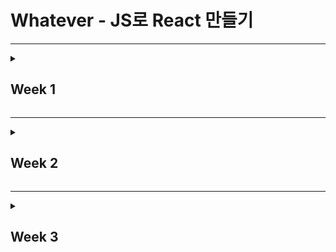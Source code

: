 # Whatever - JS로 React 만들기

---

<details>
<summary><h2>Week 1</h2></summary>

---

## Week 1 목표

React를 직접 구현해보며 JSX가 JavaScript로 변환되는 과정과 Virtual DOM의 동작 원리를 이해하는 것이다.

---

<details>
<summary><strong>Day 1-2: 개발 환경 구축과 JSX 트랜스파일링 이해</strong></summary>

### 📌 핵심 목표
Vanilla JavaScript로 환경을 구축하고, Babel을 이용해 JSX가 JavaScript로 트랜스파일링되는 과정을 이해한다.

### 📚 핵심 단어

1. **JSX**
   - JavaScript XML의 약자로, JavaScript 코드 안에서 HTML 문법을 사용해 View를 구성할 수 있는 JavaScript 확장 문법.
   - 실행 시 JavaScript로 변환되어 실행되며, 가독성과 유지보수를 높여준다.

2. **트랜스파일링**
   - 한 언어로 작성된 코드를 다른 언어로 변환하는 과정.

3. **Babel**
   - 최신 JavaScript 코드를 구형 브라우저나 환경에서 실행 가능하도록 ES5로 변환해주는 트랜스컴파일러.

### 🛠️ 필수 작업
- Vite로 프로젝트를 초기화한다.
- Babel 플러그인을 설치하고 설정한다.
- JSX 파일을 작성하고 트랜스파일링 결과를 확인한다.

### 💡 배운 점
- JSX가 JavaScript로 변환될 때 `createElement` 함수 호출로 바뀌는 과정을 알게 되었다.
- Babel 설정에서 `@babel/plugin-transform-react-jsx`와 `runtime: automatic` 옵션을 활용해 JSX 문법을 지원할 수 있었다.

### 💬 회고
환경 설정과 Babel 트랜스파일링 과정을 배우면서 JSX의 동작 방식을 이해했다.  
하지만 처음 설정이 잘못되어 디버깅에 많은 시간을 썼고, 한 번에 몰아서 작업하면서 학습의 깊이가 부족했다.

</details>

---

<details>
<summary><strong>Day 3-4: createElement 함수 구현과 Virtual DOM 생성</strong></summary>

### 📌 핵심 목표
JSX 트랜스파일링 과정을 이해한 후, `createElement` 함수를 직접 구현하며 Virtual DOM 객체를 생성한다.

### 📚 핵심 단어

1. **createElement**
   - JSX를 트랜스파일링했을 때 호출되는 함수로, Virtual DOM 객체를 생성한다.
   - React의 핵심 메커니즘 중 하나.

2. **Virtual DOM**
   - 메모리 상에 존재하는 가상 DOM 객체로, 실제 DOM과 1:1로 매핑된다.
   - 변경사항을 가상 DOM에서 먼저 계산하고, 효율적으로 실제 DOM에 반영한다.

### 🛠️ 필수 작업
- `createElement` 함수를 구현한다.
  - 문자열과 숫자는 `TEXT_ELEMENT`로 변환한다.
  - 객체는 그대로 사용한다.
- Virtual DOM 객체를 콘솔로 출력해 확인한다.

### 📂 코드예제
```javascript
function createElement(type, props, ...children) {
  const element = {
    type,
    props: {
      ...props,
      children: children.map((child) =>
        typeof child === "string" || typeof child === "number"
          ? createTextElement(child)
          : child
      ),
    },
  };

  return element;
}

function createTextElement(text) {
  return {
    type: "TEXT_ELEMENT",
    props: {
      nodeValue: text,
      children: [],
    },
  };
}
```
### 💡 배운 점
- JSX에서 문자열과 숫자가 `TEXT_ELEMENT`로 처리되는 방식을 이해했다.
- Virtual DOM 구조를 직접 구현하면서 React의 기본 원리를 체감할 수 있었다.

### 💬 회고
Virtual DOM의 구조를 이해하는 데 큰 도움이 되었다.  
하지만 출력 결과에서 **텍스트가 한 글자씩 `TEXT_ELEMENT`로 처리되는 문제**가 발생했다.  
예를 들어, `"Virtual DOM 이해하기"`라는 텍스트가 여러 개의 `TEXT_ELEMENT`로 분리되는 현상이 나타났고, 이는 설계 단계에서 충분히 고민하지 못한 결과다.  
이 문제를 해결하지 못한 채 시간이 지나갔고, 다음 단계로 넘어가며 부담이 더 커졌다.

</details>

---

<details>
<summary><strong>Day 5: 간단한 컴포넌트 작성 및 렌더링</strong></summary>

### 📌 핵심 목표
Virtual DOM을 실제 DOM으로 변환하여 화면에 렌더링하는 `render` 함수를 작성하고, 간단한 컴포넌트를 작성해 렌더링한다.

### 📚 핵심 단어

1. **컴포넌트**
   - 재사용 가능한 UI 단위로, 함수 형태로 구현된다.
   - Virtual DOM을 반환하며, 복잡한 UI를 모듈화해 관리할 수 있다.

2. **렌더링**
   - Virtual DOM 객체를 기반으로 실제 DOM을 생성하고, 화면에 표시한다.

### 🛠️ 필수 작업
- `render` 함수를 구현한다.
  - 텍스트 노드는 `TextNode`로 처리한다.
  - DOM 노드와 프로퍼티를 생성 및 설정한다.
  - 재귀적으로 자식 노드를 렌더링한다.

### 📂 코드 예제

```javascript
function render(element, container) {
  const dom =
    element.type === "TEXT_ELEMENT"
      ? document.createTextNode(element.props.nodeValue)
      : document.createElement(element.type);

  Object.keys(element.props || {})
    .filter((key) => key !== "children")
    .forEach((name) => {
      dom[name] = element.props[name];
    });

  (element.props.children || []).forEach((child) => render(child, dom));
  container.appendChild(dom);
}
```

### 💡 배운 점
- Virtual DOM에서 실제 DOM으로 변환되는 과정을 알게 되었다.
- 재귀적으로 DOM 트리를 생성하는 방식의 중요성을 깨달았다.

### 💬 회고
`render` 함수를 작성하며 Virtual DOM과 실제 DOM 간의 연결 과정을 이해했다.  
하지만 앞서 언급한 텍스트 한 글자씩 처리되는 문제는 여전히 해결되지 않았고, 그 결과 UI가 의도한 대로 렌더링되지 않았다.  
이 문제를 근본적으로 해결하지 못한 채 코드 작업을 마쳤고, 이후 작업에 큰 장애가 될 가능성이 높다.

</details>

---

## 한 주를 마치며

이번 주는 면접과 학술제 준비로 바쁜 나날을 보냈다.
큰맘 먹고 시작한 수업이었지만, 일정에 쫓겨 제대로 따라가지 못했다는 아쉬움이 남는다.
특히 멘토님이 권장하지 않은 **하루 만에 몰아서 하기**를 선택하면서 학습 과정이 더 힘들어졌다.
급하게 코드를 작성하다 보니 설계나 개념에 대해 충분히 고민할 시간을 가지지 못한 점이 안타깝다.

React의 핵심 원리를 배우는 데 중요한 시간이었음에도, 하루에 몰아서 작업했기에 개념 이해가 매우 부족했다
이로 인해 학습의 깊이를 충분히 다지지 못했으며, 문제를 근본적으로 해결하지 못한 채 다음 단계로 넘어가야 했던 점이 가장 아쉽다.

### 반성 및 개선 계획
- 매일 일정에 맞춰 조금씩 작업하며, 몰아서 작업하는 습관을 버리겠다.
- 코드 작성 전에 설계를 충분히 고민하고, 문제 발생 시 원인을 논리적으로 분석하는 습관을 들이겠다.
- 문제가 발생했을 때, 근본적인 원인을 이해하고 수정할 수 있도록 더 깊이 학습하겠다.

</details>

---

<details>
<summary><h2>Week 2</h2></summary>

---

## Week 2 목표

Virtual DOM을 실제 DOM으로 렌더링하는 과정을 이해하고, 상태 관리(useState)를 직접 구현하여 React의 상태 관리 메커니즘을 깊이 있게 이해한다.

---

<details>
<summary><strong>Day 1-2: Virtual DOM을 실제 DOM으로 렌더링하기</strong></summary>

### 📌 핵심 목표

Virtual DOM을 순회하여 실제 DOM을 생성하는 `render` 함수를 구현하고, 재귀적으로 DOM 트리를 생성하는 방법을 이해한다.

### 📚 핵심 단어

1. **렌더링 (Rendering)**
   - **일반적인 의미**: 데이터를 시각적 요소로 변환하여 사용자 화면에 표시하는 과정.
   - **React에서의 사용**: Virtual DOM을 기반으로 실제 DOM을 생성하거나 업데이트하여 효율적으로 UI를 보여주는 메커니즘.

2. **재귀 (Recursion)**
   - 함수가 자기 자신을 호출하는 프로그래밍 기법.
   - 트리 구조의 데이터를 순회하거나 처리할 때 유용하게 사용된다.

### 🛠️ 필수 작업

- `render` 함수를 구현하여 Virtual DOM을 실제 DOM으로 변환한다.
  - 노드의 `type`이 문자열인 경우 DOM 요소를 생성한다.
  - 노드의 `type`이 "TEXT_ELEMENT"인 경우 텍스트 노드를 생성한다.
  - `props`를 읽어 DOM 속성을 설정한다.
  - 자식 노드가 있는 경우 재귀적으로 `render` 함수를 호출하여 자식 노드를 처리한다.

#### 📂 코드 예제

````javascript
// render.js
function render(element, container) {
  // 함수형 컴포넌트 처리
  if (typeof element.type === "function") {
    const childElement = element.type(element.props);
    render(childElement, container);
    return;
  }

  const dom =
    element.type === "TEXT_ELEMENT"
      ? document.createTextNode(element.props.nodeValue) // 텍스트 노드 처리
      : document.createElement(element.type); // DOM 노드 생성

  // 프로퍼티 처리
  const isProperty = (key) => key !== "children";
  Object.keys(element.props || {})
    .filter(isProperty)
    .forEach((name) => {
      try {
        // 이벤트 핸들러 또는 데이터 속성 처리
        if (name.startsWith("on")) {
          const eventType = name.toLowerCase().substring(2);
          dom.addEventListener(eventType, element.props[name]);
        } else if (name in dom) {
          dom[name] = element.props[name];
        } else {
          dom.setAttribute(name, element.props[name]);
        }
      } catch (error) {
        console.warn(`${name}:`, error);
      }
    });

  // 자식 요소 재귀 렌더링
  const children = element.props.children || [];
  (Array.isArray(children) ? children : [children]).forEach((child) => {
    render(child, dom);
  });

  container.appendChild(dom);
}

export { render };

````

### 💡 배운 점

1. **렌더링과 Virtual DOM**
   - 렌더링은 데이터를 UI로 변환하여 사용자 화면에 출력하는 과정이며, React에서는 Virtual DOM을 사용해 효율적인 UI 업데이트를 가능하게 한다.
   - `render` 함수는 Virtual DOM 객체를 기반으로 실제 DOM 트리를 생성하고, 이를 루트 컨테이너에 추가하는 역할을 한다.

2. **재귀를 활용한 트리 구조 순회**
   - 트리 구조의 데이터를 재귀적으로 순회하며 DOM 노드를 생성하고 부모-자식 관계를 설정하는 과정을 체득했다.
   - 복잡한 중첩 구조의 Virtual DOM 객체도 재귀를 통해 효과적으로 처리할 수 있다는 점을 이해했다.

3. **속성 및 텍스트 처리**
   - Virtual DOM 객체의 `props`를 읽어 DOM 속성을 설정하는 방법과 텍스트 노드를 처리하는 방법을 배웠다.

### 💬 회고

`render` 함수를 구현하면서 Virtual DOM 객체가 실제 DOM으로 변환되어 브라우저 화면에 표시되는 과정을 이해할 수 있었다.  
특히 재귀를 통해 트리 구조를 순회하며 요소를 생성하고 부모 노드에 추가하는 방식이 흥미로웠다.  

</details>

---
<details>
<summary><strong>Day 3-4: 상태 관리와 useState 구현</strong></summary>

### 📌 핵심 목표

1. 상태(State)의 개념을 이해하고, 상태 변경에 따라 UI를 업데이트하는 방법을 학습한다.
2. `useState` 함수를 직접 구현하여 상태를 저장하고 업데이트할 수 있다.
3. 상태 변경 시 컴포넌트를 재렌더링하여 화면을 동적으로 업데이트한다.

---

### 📚 핵심 단어

1. **상태(State)**  
   - **일반적인 의미**: 애플리케이션의 현재 데이터 또는 상황을 나타내는 값.  
   - **React에서의 사용**: 컴포넌트 내부에서 변화하는 데이터를 관리하여 UI에 반영하는 역할을 한다.

2. **훅(Hook)**  
   - 함수형 컴포넌트에서 상태와 생명주기 기능을 사용할 수 있게 해주는 기능.  
   - 대표적인 예로 `useState`, `useEffect` 등이 있다.

3. **재렌더링(Re-rendering)**  
   - 상태나 props의 변경으로 인해 컴포넌트가 다시 렌더링되어 UI가 업데이트되는 과정.

---

### 🛠️ 필수 작업

1. `useState` 함수를 구현하여 상태를 관리한다.
2. 상태 변경 시 컴포넌트를 재렌더링하는 메커니즘을 만든다.
3. 카운터 컴포넌트를 작성하여 상태 변경에 따른 UI 변화를 확인한다.

---

#### 📂 코드 예제

```javascript
// core/useState.js
let state = [];
let stateIndex = 0;
let rerender = null;

export function useState(initialValue) {
  const currentIndex = stateIndex++;
  state[currentIndex] = state[currentIndex] !== undefined ? state[currentIndex] : initialValue;

  function setState(newValue) {
    state[currentIndex] = newValue;
    rerender && rerender();
  }

  return [state[currentIndex], setState];
}

export function setRerenderFunc(rerenderFunc) {
  rerender = rerenderFunc;
}

export function resetStateIndex() {
  stateIndex = 0;
}
```

---

### 💡 배운 점

1. **상태 관리의 중요성**  
   - 상태는 애플리케이션이 동적으로 동작하는 데 핵심적인 역할을 한다.
   - 사용자 입력이나 이벤트에 따라 상태를 변경하고, 이를 UI에 반영하여 사용자와의 상호작용을 가능하게 한다.

2. **useState의 동작 원리**  
   - `useState`를 통해 상태 값을 저장하고, 해당 상태를 변경할 수 있는 setState 함수를 얻을 수 있다.
   - 상태 변경 시 `setState`를 호출하면 내부적으로 상태가 업데이트되고, 컴포넌트가 재렌더링되어 변경 사항이 UI에 반영된다.

3. **재렌더링 메커니즘 구현 방**  
   - 상태 변경 시 전체 애플리케이션을 재렌더링하여 최신 상태가 화면에 표시되도록 구현했다.
   - 이를 위해 렌더링 함수를 재호출하고, 상태 인덱스를 초기화하여 상태 관리의 일관성을 유지했다.

4. **상태 인덱스 관리의 필요성**
   - 여러 개의 상태를 관리할 때 각 상태가 올바른 값을 참조하도록 상태 인덱스를 사용했다.
   - 렌더링마다 상태 인덱스를 초기화하고, useState 호출 순서를 유지하여 상태 불일치 문제를 방지했다.

5. **함수형 컴포넌트에서의 상태 관리**
   - 클래스형 컴포넌트 없이도 함수형 컴포넌트에서 훅을 사용하여 상태를 관리할 수 있음을 학습했다.
   - 이는 코드의 간결성과 유지 보수성을 높여준다.

---

### 💬 회고

`useState`를 직접 구현하면서 상태 관리와 재렌더링의 원리를 깊이 있게 이해할 수 있었다. 특히 상태 인덱스를 활용하여 여러 상태를 관리하는 방법과, 상태 변경 시 컴포넌트를 재렌더링하여 UI를 업데이트하는 과정이 인상적이었다. 
카운터 예제를 통해 이러한 개념을 실습하며 React의 핵심 기능을 체득할 수 있었다.


</details>

---

<details>
<summary><strong>Day 5: 간단한 애플리케이션 작성 및 실습</strong></summary>

### 📌 핵심 목표

1. 상태(State) 관리와 이벤트 처리의 개념을 실습을 통해 이해한다.
2. 상태를 사용하는 컴포넌트를 작성하고, UI에 반영하는 방법을 학습한다.
3. Virtual DOM 생성부터 상태 변경에 따른 재렌더링까지의 전체 흐름을 복습한다.

---

### 📚 핵심 단어

1. **상태(State)**
   - **일반적인 의미**: 애플리케이션의 현재 데이터를 나타내는 값.
   - **React에서의 사용**: 컴포넌트의 상태를 관리하고 UI를 동적으로 업데이트하는 데 사용된다.

2. **이벤트 처리**
   - 사용자 입력(클릭, 입력 등)에 반응하여 애플리케이션의 동작을 제어하는 방식.
   - 이벤트 핸들러를 통해 상태를 변경하고 UI를 업데이트한다.

3. **렌더링 흐름**
   - Virtual DOM 생성 → 상태 변경 → Virtual DOM 갱신 → 실제 DOM 반영 → UI 업데이트

---

### 🛠️ 필수 작업

1. `useState`를 활용하여 상태를 관리한다.
2. 사용자 이벤트를 처리하여 상태를 변경하고, 이를 UI에 반영한다.
3. TODO 리스트 애플리케이션을 작성하여 상태 관리 및 이벤트 처리 과정을 이해한다.

---

### 📂 코드 예제

```javascript
import { useState } from "../core/useState";

export default function Todo() {
  const [todos, setTodos] = useState([]);
  const [input, setInput] = useState("");

  function addTodo() {
    if (input.trim()) {
      setTodos([...todos, { text: input, completed: false }]);
      setInput("");
    }
  }

  function toggleTodo(index) {
    const newTodos = todos.slice();
    newTodos[index].completed = !newTodos[index].completed;
    setTodos(newTodos);
  }

  return (
    <div>
      <h2>TODO 리스트</h2>
      <input
        type="text"
        value={input}
        oninput={(e) => setInput(e.target.value)}
        placeholder="할 일을 입력하세요"
      />
      <button onclick={addTodo}>추가</button>
      <ul>
        {todos.map((todo, index) => (
          <li onclick={() => toggleTodo(index)}>{todo.text}</li>
        ))}
      </ul>
    </div>
  );
}
```

---

### 💡 배운 점

1. **상태 관리와 이벤트 처리**
   - 상태를 통해 동적인 데이터를 관리하며, 사용자 입력 이벤트를 처리하는 방법을 학습했다.

2. **렌더링 흐름 복습**
   - Virtual DOM 생성부터 상태 변경에 따른 재렌더링까지의 과정을 실습하며 이해를 더 깊게 다질 수 있었다.

---

### 💬 회고

TODO 리스트 애플리케이션을 작성하며 상태 관리와 이벤트 처리의 기본 원리를 체득할 수 있었다. 상태 변경에 따라 UI가 동적으로 갱신되는 과정을 실습하면서 React의 상태 관리 메커니즘을 조금 더 깊이 이해하게 되었다.

다만, 입력 필드가 문자를 입력할 때마다 전체 DOM이 재생성되어 입력 중 커서 위치가 초기화되는 문제가 발생했다. 이 문제를 해결하지 못한 점이 아쉬우며, 상태 관리와 렌더링 최적화에 대해 더 고민해야 할 필요성을 느꼈다.  
이 문제는 다음 주 학습 주제인 Week 3에서 해결 방안을 찾아보며 더 깊이 있게 다뤄볼 계획이다.

---

</details>

---

## 한 주를 마치며

이번 주는 TODO 리스트 애플리케이션을 작성하며 상태 관리와 이벤트 처리의 기본 원리를 학습하는 데 집중했다.  
그러나 입력 필드 초기화 문제와 같은 상태 관리 및 렌더링 최적화의 어려움을 겪으며, React와 같은 라이브러리의 중요성을 다시금 체감했다.

상태 관리와 이벤트 처리의 원리를 이해하는 것은 의미 있는 시간이었지만, 여전히 기초적인 개념과 문제 해결 능력이 부족하다는 점을 느꼈다.  
특히 시간 분배와 학습 계획의 부족으로 인해 작업의 깊이와 효율성이 떨어진 점이 아쉬움으로 남는다.

### 반성 및 개선 계획

1. **문제 해결을 위한 개선**
   - 입력 필드 문제와 같은 렌더링 최적화 문제를 해결하기 위해 React의 내부 동작을 더 깊이 학습할 계획이다.
   - 상태 관리와 재렌더링 메커니즘에 대한 추가 실습을 통해 이해도를 높이겠다.

2. **시간 관리**
   - 작업 시간을 더 효과적으로 분배하고, 몰아서 학습하는 습관을 고치겠다.
   - 매일 조금씩 학습하여 꾸준히 이해를 다지고, 학습의 깊이를 높이는 방식으로 진행하겠다.

3. **학습 계획의 구체화**
   - 매주 학습 목표와 실습 과제를 더 세분화하여, 학습 중 발생할 수 있는 문제를 예상하고 대비하겠다.

</details>

---


<details>
<summary><h2>Week 3</h2></summary>

---

## Week 3 목표

Virtual DOM 비교(diffing) 알고리즘을 구현하고, 이벤트 처리와 추가적인 훅(hook)인 useEffect를 만들어 React의 렌더링 원리를 이해한다.

---
<details>
<summary><strong>Day 1-2: Virtual DOM 비교(diffing) 알고리즘 구현</strong></summary>

### 📌 핵심 목표

이전 Virtual DOM과 새로운 Virtual DOM을 비교하여 변경된 부분만 실제 DOM에 반영하는 `diff` 알고리즘을 구현하고, 최소한의 DOM 업데이트를 통해 성능 최적화를 이해한다.

### 📚 핵심 단어

1. **Virtual DOM**
   - React에서 UI 업데이트를 효율적으로 수행하기 위해 사용하는 가벼운 JavaScript 객체 기반의 DOM 표현.
   - 실제 DOM과의 차이를 계산하여 필요한 부분만 업데이트한다.

2. **diffing 알고리즘**
   - 이전 Virtual DOM과 새로운 Virtual DOM을 비교하여 변경된 부분을 찾아내는 알고리즘.
   - DOM 조작의 최소화를 목표로 한다.

3. **최소 DOM 업데이트**
   - 변경된 노드만 실제 DOM에 반영하여 성능을 최적화하는 방식.

### 🛠️ 필수 작업

- `diff` 알고리즘을 구현하여 이전 Virtual DOM과 새로운 Virtual DOM을 비교하고, 필요한 부분만 업데이트한다.
  - 노드가 새로 추가된 경우 DOM에 추가한다.
  - 노드가 삭제된 경우 DOM에서 제거한다.
  - 노드의 속성이나 텍스트가 변경된 경우 DOM을 업데이트한다.
  - 자식 노드를 재귀적으로 비교한다.

#### 📂 코드 예제

````javascript
// diff.js
function diff(oldVDOM, newVDOM, container, index = 0) {
  const currentDom = container.childNodes[index];

  if (!oldVDOM) {
    const newDom = createDom(newVDOM);
    container.appendChild(newDom);
  } else if (!newVDOM) {
    if (currentDom) {
      container.removeChild(currentDom);
    }
  } else if (oldVDOM.type !== newVDOM.type) {
    const newDom = createDom(newVDOM);
    container.replaceChild(newDom, currentDom);
  } else if (typeof newVDOM.type === "string") {
    updateDom(currentDom, oldVDOM.props, newVDOM.props);

    const oldChildren = oldVDOM.props.children || [];
    const newChildren = newVDOM.props.children || [];
    const max = Math.max(oldChildren.length, newChildren.length);

    for (let i = 0; i < max; i++) {
      diff(oldChildren[i], newChildren[i], currentDom, i);
    }
  } else if (oldVDOM.type === "TEXT_ELEMENT") {
    if (oldVDOM.props.nodeValue !== newVDOM.props.nodeValue) {
      currentDom.textContent = newVDOM.props.nodeValue;
    }
  }
}

export { diff };
````

### 💡 배운 점

1. **Virtual DOM 비교의 중요성**
   - Virtual DOM은 UI를 효율적으로 업데이트하는 데 중요한 역할을 한다.
   - `diff` 알고리즘을 통해 변경된 부분만 DOM에 반영함으로써 전체 DOM 재렌더링의 비용을 줄일 수 있다.

2. **재귀를 통한 트리 비교**
   - 트리 구조를 재귀적으로 순회하며 노드를 비교하고, 변경 사항에 따라 DOM을 업데이트하는 원리를 이해했다.
   - 트리 구조의 데이터를 처리하는 데 재귀가 효과적인 도구임을 체감했다.

3. **최소 DOM 업데이트**
   - 속성 변경, 노드 추가/삭제, 텍스트 변경 등 실제 DOM 조작을 최소화하여 렌더링 성능을 향상시킬 수 있음을 배웠다.

### 💬 회고

`diff` 알고리즘 구현을 통해 Virtual DOM의 비교 및 최소 DOM 업데이트의 중요성을 깨달았다.  
특히 재귀적으로 트리를 순회하며 변경 사항을 찾아내는 과정이 흥미로웠으며, DOM 업데이트 비용을 최소화하는 원리를 구체적으로 이해할 수 있었다.  

### ✅ 확인한 점

카운터 앱에서 숫자가 변경될 때, `diff` 함수의 비교 로그를 통해 **이전 Virtual DOM과 새로운 Virtual DOM이 정확히 비교**되었음을 확인하였다.  
아래는 로그 예시로, 숫자가 변경되었을 때 `TEXT_ELEMENT` 노드만 업데이트되었음을 보여준다:

```plaintext
노드 비교 : 
이전: { type: "TEXT_ELEMENT", props: { nodeValue: 0, children: [] } }
현재: { type: "TEXT_ELEMENT", props: { nodeValue: 1, children: [] } }
```
이와 동시에, 나머지 UI 요소들은 변경되지 않고 그대로 유지되었음을 확인하였다. 이는 diff 알고리즘이 최소한의 DOM 업데이트를 수행했음을 증명한다.

</details> 

---

<details> 
<summary><strong>Day 3-4: 이벤트 처리 및 Synthetic Event 시스템 구현</strong></summary>

### 📌 핵심 목표
사용자와의 상호작용을 처리하기 위해 이벤트 시스템을 구현하고, Synthetic Event 시스템을 통해 브라우저 간 이벤트 처리 차이를 통일하며, 이벤트 위임을 통해 효율적인 이벤트 처리를 구현한다.

---

### 📚 핵심 단어

1. **Synthetic Event**
   - 브라우저의 이벤트 객체를 래핑하여 React가 통일된 방식으로 이벤트를 처리할 수 있게 해주는 시스템.
   - 이벤트 전파 제어 및 기본 동작 방지 같은 기능을 일관되게 제공한다.

2. **이벤트 위임**
   - 이벤트를 개별 DOM 요소에 붙이는 대신, 상위 컨테이너에 등록하여 모든 하위 요소의 이벤트를 한 번에 처리하는 방식.
   - 성능 최적화에 유리하며, 많은 DOM 노드를 효율적으로 관리할 수 있다.

3. **Virtual DOM과 이벤트**
   - Virtual DOM의 `props`에서 이벤트 핸들러를 가져와 실제 DOM에 등록하여 JSX 기반 이벤트 처리를 구현한다.

---

### 🛠️ 필수 작업

1. **Synthetic Event 시스템 구현**
   - 브라우저의 이벤트 객체를 래핑하여 이벤트 전파 제어 및 기본 동작 방지를 처리.
   - Synthetic Event 객체를 재사용하여 메모리 사용 최적화.

2. **이벤트 위임 구현**
   - 상위 컨테이너에 이벤트를 등록하여 모든 DOM 이벤트를 한 곳에서 처리.
   - 이벤트 위임 활성화를 위한 `addEventDelegation` 함수 구현.

3. **상태 변경에 따른 UI 업데이트 확인**
   - Counter 및 Todo 컴포넌트를 테스트하여 상태 변경 시 Virtual DOM과 실제 DOM의 동기화 확인.

---

### 📂 코드 예제

#### Synthetic Event 시스템
````javascript
function createSyntheticEvent(nativeEvent) {
  const syntheticEvent = {
    nativeEvent,
    isDefaultPrevented: false,
    isPropagationStopped: false,
    preventDefault() {
      this.isDefaultPrevented = true;
      nativeEvent.preventDefault();
    },
    stopPropagation() {
      this.isPropagationStopped = true;
      nativeEvent.stopPropagation();
    },
  };
  return syntheticEvent;
}

export { createSyntheticEvent };
````

---

#### 이벤트 위임 시스템
````javascript
function handleEvent(eventType, nativeEvent) {
  const syntheticEvent = createSyntheticEvent(nativeEvent);
  let target = nativeEvent.target;

  while (target) {
    const handler = target[eventType];
    if (handler) {
      handler(syntheticEvent);
      if (syntheticEvent.isPropagationStopped) break;
    }
    target = target.parentNode;
  }
}

let isDelegationActive = false;

function addEventDelegation(container) {
  if (isDelegationActive) return;
  isDelegationActive = true;

  container.addEventListener("click", (event) => handleEvent("onClick", event));
  container.addEventListener("input", (event) => handleEvent("onInput", event));
}

export { addEventDelegation };
````

---

### 💡 배운 점

1. **Synthetic Event의 중요성**
   - 브라우저 간 이벤트 차이를 추상화하여 코드의 일관성을 유지할 수 있었다.
   - 객체를 재사용하는 방식을 통해 메모리 사용 효율성을 체득했다.

2. **이벤트 위임의 효율성**
   - 이벤트 리스너를 개별 노드가 아닌 상위 컨테이너에 한 번만 등록함으로써 성능을 최적화할 수 있었다.
   - 많은 DOM 노드에서 발생하는 이벤트도 효율적으로 관리 가능했다.

3. **Virtual DOM과의 연동**
   - Virtual DOM의 props에서 이벤트 핸들러를 가져와 DOM에 등록함으로써 JSX 기반 이벤트 처리를 구현할 수 있었다.
   - 상태 변경에 따른 Virtual DOM 갱신과 실제 DOM 업데이트의 차이를 명확히 이해했다.

---

### 💬 회고

Synthetic Event 시스템과 이벤트 위임을 구현하면서 React의 이벤트 처리 방식이 왜 효율적인지 더 깊이 이해할 수 있었다.  
특히, 브라우저 간 이벤트 차이를 숨기고 일관된 이벤트 처리 환경을 제공하는 것이 얼마나 중요한지 체감할 수 있었다.  
Todo와 Counter 컴포넌트를 통해 Synthetic Event와 상태 관리가 자연스럽게 동작하며, UI가 업데이트되는 과정을 확인할 수 있었다.  

앞으로 더 복잡한 상태 관리나 다양한 이벤트 처리를 추가하며, 더욱 확장된 시스템을 구현해보고 싶다.

</details>

---

<details>
<summary><strong>Day 5: 추가적인 훅(useEffect) 구현 및 컴포넌트 생명주기 관리 </strong></summary>
</details>


